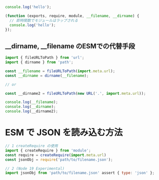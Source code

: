 <!-- # ESM と CJS の違い -->

<!-- - No require, exports, or module.exports -->
<!-- - No __filename or __dirname
- require で JSON が読み込めない -->
<!-- →上記はES Moduleでは使用できない -->

```js:hello.cjs
console.log('hello');
```
<!-- CommonJSでは処理を記述した時下記のように実行される -->
```js:Node.js CJSの実行時
(function (exports, require, module, __filename, __dirname) {
  // 即時関数でモジュールはラップされる
  console.log('hello');
});
```

## __dirname, __filename のESMでの代替手段
```js
import { fileURLToPath } from 'url';
import { dirname } from 'path';

const __filename = fileURLToPath(import.meta.url);
const __dirname = dirname(__filename);

// or

const __dirname2 = fileURLToPath(new URL('.', import.meta.url));

console.log(__filename);
console.log(__dirname);
console.log(__dirname2);
```

# ESM で JSON を読み込む方法
```js
// 1 createRequire の使用
import { createRequire } from 'module';
const require = createRequire(import.meta.url)
const jsonObj = require('path/to/filename.json');

// 2 (Node 19 Experimental)
import jsonObj from 'path/to/filename.json' assert { type: 'json' };
```
